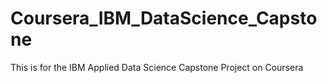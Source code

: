 # Coursera_IBM_DataScience_Capstone
This is for the IBM Applied Data Science Capstone Project on Coursera
